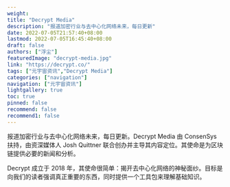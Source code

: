 ```yaml
---
weight: 
title: "Decrypt Media"
description: "报道加密行业与去中心化网络未来，每日更新"
date: 2022-07-05T21:57:40+08:00
lastmod: 2022-07-05T16:45:40+08:00
draft: false
authors: ["浮尘"]
featuredImage: "decrypt-media.jpg"
link: "https://decrypt.co/"
tags: ["元宇宙资讯","Decrypt Media"]
categories: ["navigation"]
navigation: ["元宇宙资讯"]
lightgallery: true
toc: true
pinned: false
recommend: false
recommend1: false
---
```

报道加密行业与去中心化网络未来，每日更新。Decrypt Media 由 ConsenSys 扶持，由资深媒体人 Josh Quittner 联合创办并主导其内容定位。其使命是为区块链提供必要的新闻和分析。

Decrypt 成立于 2018 年，其使命很简单：揭开去中心化网络的神秘面纱。目标是向我们的读者强调真正重要的东西，同时提供一个工具包来理解基础知识。